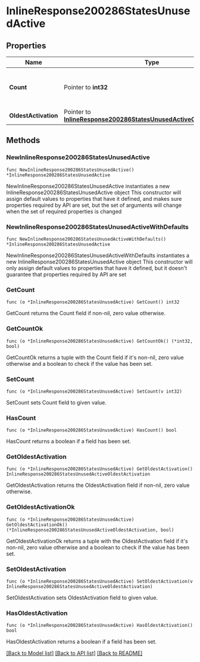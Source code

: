 # InlineResponse200286StatesUnusedActive

## Properties

Name | Type | Description | Notes
------------ | ------------- | ------------- | -------------
**Count** | Pointer to **int32** | The number of unused, active licenses | [optional] 
**OldestActivation** | Pointer to [**InlineResponse200286StatesUnusedActiveOldestActivation**](InlineResponse200286StatesUnusedActiveOldestActivation.md) |  | [optional] 

## Methods

### NewInlineResponse200286StatesUnusedActive

`func NewInlineResponse200286StatesUnusedActive() *InlineResponse200286StatesUnusedActive`

NewInlineResponse200286StatesUnusedActive instantiates a new InlineResponse200286StatesUnusedActive object
This constructor will assign default values to properties that have it defined,
and makes sure properties required by API are set, but the set of arguments
will change when the set of required properties is changed

### NewInlineResponse200286StatesUnusedActiveWithDefaults

`func NewInlineResponse200286StatesUnusedActiveWithDefaults() *InlineResponse200286StatesUnusedActive`

NewInlineResponse200286StatesUnusedActiveWithDefaults instantiates a new InlineResponse200286StatesUnusedActive object
This constructor will only assign default values to properties that have it defined,
but it doesn't guarantee that properties required by API are set

### GetCount

`func (o *InlineResponse200286StatesUnusedActive) GetCount() int32`

GetCount returns the Count field if non-nil, zero value otherwise.

### GetCountOk

`func (o *InlineResponse200286StatesUnusedActive) GetCountOk() (*int32, bool)`

GetCountOk returns a tuple with the Count field if it's non-nil, zero value otherwise
and a boolean to check if the value has been set.

### SetCount

`func (o *InlineResponse200286StatesUnusedActive) SetCount(v int32)`

SetCount sets Count field to given value.

### HasCount

`func (o *InlineResponse200286StatesUnusedActive) HasCount() bool`

HasCount returns a boolean if a field has been set.

### GetOldestActivation

`func (o *InlineResponse200286StatesUnusedActive) GetOldestActivation() InlineResponse200286StatesUnusedActiveOldestActivation`

GetOldestActivation returns the OldestActivation field if non-nil, zero value otherwise.

### GetOldestActivationOk

`func (o *InlineResponse200286StatesUnusedActive) GetOldestActivationOk() (*InlineResponse200286StatesUnusedActiveOldestActivation, bool)`

GetOldestActivationOk returns a tuple with the OldestActivation field if it's non-nil, zero value otherwise
and a boolean to check if the value has been set.

### SetOldestActivation

`func (o *InlineResponse200286StatesUnusedActive) SetOldestActivation(v InlineResponse200286StatesUnusedActiveOldestActivation)`

SetOldestActivation sets OldestActivation field to given value.

### HasOldestActivation

`func (o *InlineResponse200286StatesUnusedActive) HasOldestActivation() bool`

HasOldestActivation returns a boolean if a field has been set.


[[Back to Model list]](../README.md#documentation-for-models) [[Back to API list]](../README.md#documentation-for-api-endpoints) [[Back to README]](../README.md)


